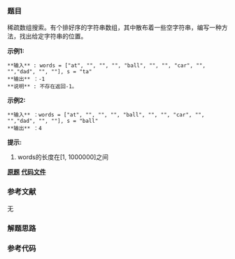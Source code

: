 ### 题目
稀疏数组搜索。有个排好序的字符串数组，其中散布着一些空字符串，编写一种方法，找出给定字符串的位置。

**示例1:**

    
    
    **输入** : words = ["at", "", "", "", "ball", "", "", "car", "", "","dad", "", ""], s = "ta"
    **输出** ：-1
    **说明** : 不存在返回-1。
    

**示例2:**

    
    
    **输入** ：words = ["at", "", "", "", "ball", "", "", "car", "", "","dad", "", ""], s = "ball"
    **输出** ：4
    

**提示:**

  1. words的长度在[1, 1000000]之间

 **[原题](https://leetcode-cn.com/problems/sparse-array-search-lcci/)**    **[代码文件]()**


### 参考文献
无

### 解题思路




### 参考代码

```go


```




